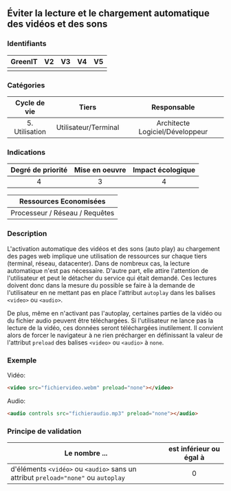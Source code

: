 ## Éviter la lecture et le chargement automatique des vidéos et des sons

### Identifiants

| GreenIT | V2  | V3  | V4  | V5  |
| :-----: | :-: | :-: | :-: | :-: |
|         |     |     |     |     |

### Catégories

|  Cycle de vie  |        Tiers         |           Responsable           |
| :------------: | :------------------: | :-----------------------------: |
| 5. Utilisation | Utilisateur/Terminal | Architecte Logiciel/Développeur |

### Indications

| Degré de priorité | Mise en oeuvre | Impact écologique |
| :---------------: | :------------: | :---------------: |
|         4         |       3        |         4         |

|     Ressources Economisées     |
| :----------------------------: |
| Processeur / Réseau / Requêtes |

### Description

L'activation automatique des vidéos et des sons (auto play) au chargement des pages web implique une utilisation de ressources sur chaque tiers (terminal, réseau, datacenter).
Dans de nombreux cas, la lecture automatique n'est pas nécessaire.
D'autre part, elle attire l'attention de l'utilisateur et peut le détacher du service qui était demandé.
Ces lectures doivent donc dans la mesure du possible se faire à la demande de l'utilisateur en ne mettant pas en place l'attribut `autoplay` dans les balises `<video>` ou `<audio>`.

De plus, même en n'activant pas l'autoplay, certaines parties de la vidéo ou du fichier audio peuvent être téléchargées.
Si l'utilisateur ne lance pas la lecture de la vidéo, ces données seront téléchargées inutilement.
Il convient alors de forcer le navigateur à ne rien précharger en définissant la valeur de l'attribut `preload` des balises `<video>` ou `<audio>` à `none`.

### Exemple

Vidéo:

```html
<video src="fichiervideo.webm" preload="none"></video>
```

Audio:

```html
<audio controls src="fichieraudio.mp3" preload="none"></audio>
```

### Principe de validation

| Le nombre ...                                                                     | est inférieur ou égal à |
| --------------------------------------------------------------------------------- | :---------------------: |
| d'éléments `<vidéo>` ou `<audio>` sans un attribut `preload="none"` ou `autoplay` |            0            |
